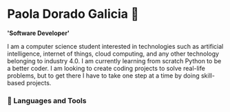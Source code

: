 # Paola Dorado Galicia 📌

**'Software Developer'**

I am a computer science student interested in technologies such as artificial intelligence, internet of things, cloud computing, and any other technology belonging to industry 4.0. I am currently learning from scratch Python to be a better coder. I am looking to create coding projects to solve real-life problems, but to get there I have to take one step at a time by doing skill-based projects.

### 👾 Languages and Tools




<!--
**Paola-DG/Paola-DG** is a ✨ _special_ ✨ repository because its `README.md` (this file) appears on your GitHub profile.

Here are some ideas to get you started:

- 🔭 I’m currently working on ...
- 🌱 I’m currently learning ...
- 👯 I’m looking to collaborate on ...
- 🤔 I’m looking for help with ...
- 💬 Ask me about ...
- 📫 How to reach me: ...
- 😄 Pronouns: ...
- ⚡ Fun fact: ...
-->
